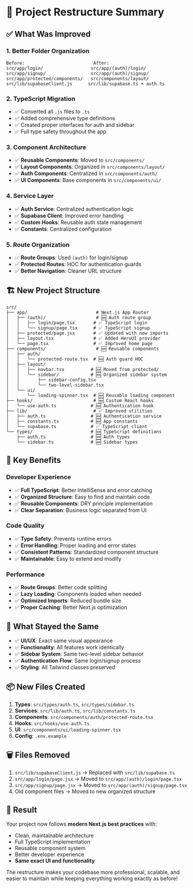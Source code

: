 # 🎯 Project Restructure Summary

## ✅ What Was Improved

### 1. **Better Folder Organization**

```
Before:                          After:
src/app/login/                  src/app/(auth)/login/
src/app/signup/                 src/app/(auth)/signup/
src/app/protected/components/   src/components/layout/
src/lib/supabaseClient.js      src/lib/supabase.ts + auth.ts
```

### 2. **TypeScript Migration**

- ✅ Converted all `.js` files to `.ts`
- ✅ Added comprehensive type definitions
- ✅ Created proper interfaces for auth and sidebar
- ✅ Full type safety throughout the app

### 3. **Component Architecture**

- ✅ **Reusable Components**: Moved to `src/components/`
- ✅ **Layout Components**: Organized in `src/components/layout/`
- ✅ **Auth Components**: Centralized in `src/components/auth/`
- ✅ **UI Components**: Base components in `src/components/ui/`

### 4. **Service Layer**

- ✅ **Auth Service**: Centralized authentication logic
- ✅ **Supabase Client**: Improved error handling
- ✅ **Custom Hooks**: Reusable auth state management
- ✅ **Constants**: Centralized configuration

### 5. **Route Organization**

- ✅ **Route Groups**: Used `(auth)` for login/signup
- ✅ **Protected Routes**: HOC for authentication guards
- ✅ **Better Navigation**: Cleaner URL structure

## 🏗️ New Project Structure

```
src/
├── app/                          # Next.js App Router
│   ├── (auth)/                   # 🆕 Auth route group
│   │   ├── login/page.tsx       # ✅ TypeScript login
│   │   └── signup/page.tsx      # ✅ TypeScript signup
│   ├── protected/page.jsx       # ✅ Updated with new imports
│   ├── layout.tsx               # ✅ Added HeroUI provider
│   └── page.tsx                 # ✅ Improved home page
├── components/                   # 🆕 Reusable components
│   ├── auth/
│   │   └── protected-route.tsx  # 🆕 Auth guard HOC
│   ├── layout/
│   │   ├── navbar.tsx          # 🆕 Moved from protected/
│   │   └── sidebar/            # 🆕 Organized sidebar system
│   │       ├── sidebar-config.tsx
│   │       └── two-level-sidebar.tsx
│   └── ui/
│       └── loading-spinner.tsx  # 🆕 Reusable loading component
├── hooks/                       # 🆕 Custom React hooks
│   └── use-auth.ts             # 🆕 Authentication hook
├── lib/                         # ✅ Improved utilities
│   ├── auth.ts                 # 🆕 Authentication service
│   ├── constants.ts            # 🆕 App constants
│   └── supabase.ts             # ✅ TypeScript client
└── types/                      # 🆕 TypeScript definitions
    ├── auth.ts                 # 🆕 Auth types
    └── sidebar.ts              # 🆕 Sidebar types
```

## 🎯 Key Benefits

### **Developer Experience**

- ✅ **Full TypeScript**: Better IntelliSense and error catching
- ✅ **Organized Structure**: Easy to find and maintain code
- ✅ **Reusable Components**: DRY principle implementation
- ✅ **Clear Separation**: Business logic separated from UI

### **Code Quality**

- ✅ **Type Safety**: Prevents runtime errors
- ✅ **Error Handling**: Proper loading and error states
- ✅ **Consistent Patterns**: Standardized component structure
- ✅ **Maintainable**: Easy to extend and modify

### **Performance**

- ✅ **Route Groups**: Better code splitting
- ✅ **Lazy Loading**: Components loaded when needed
- ✅ **Optimized Imports**: Reduced bundle size
- ✅ **Proper Caching**: Better Next.js optimization

## 🚀 What Stayed the Same

- ✅ **UI/UX**: Exact same visual appearance
- ✅ **Functionality**: All features work identically
- ✅ **Sidebar System**: Same two-level sidebar behavior
- ✅ **Authentication Flow**: Same login/signup process
- ✅ **Styling**: All Tailwind classes preserved

## 📦 New Files Created

1. **Types**: `src/types/auth.ts`, `src/types/sidebar.ts`
2. **Services**: `src/lib/auth.ts`, `src/lib/constants.ts`
3. **Components**: `src/components/auth/protected-route.tsx`
4. **Hooks**: `src/hooks/use-auth.ts`
5. **UI**: `src/components/ui/loading-spinner.tsx`
6. **Config**: `.env.example`

## 🗑️ Files Removed

1. `src/lib/supabaseClient.js` → Replaced with `src/lib/supabase.ts`
2. `src/app/login/page.jsx` → Moved to `src/app/(auth)/login/page.tsx`
3. `src/app/signup/page.jsx` → Moved to `src/app/(auth)/signup/page.tsx`
4. Old component files → Moved to new organized structure

## 🎉 Result

Your project now follows **modern Next.js best practices** with:

- Clean, maintainable architecture
- Full TypeScript implementation
- Reusable component system
- Better developer experience
- **Same exact UI and functionality**

The restructure makes your codebase more professional, scalable, and easier to maintain while keeping everything working exactly as before!
